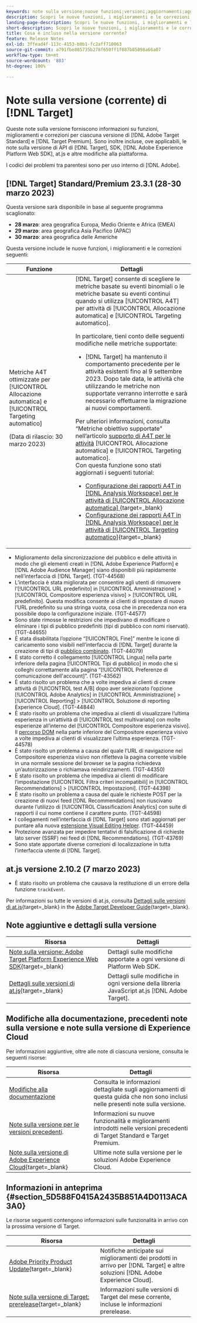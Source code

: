 ```yaml
---
keywords: note sulla versione;nuove funzioni;versioni;aggiornamenti;aggiornamento;versione;miglioramento;miglioramenti;correzioni;correzioni di bug;aggiornamenti
description: Scopri le nuove funzioni, i miglioramenti e le correzioni inclusi nella versione corrente di  [!DNL Adobe Target], compresi SDK, API e librerie JavaScript.
landing-page-description: Scopri le nuove funzioni, i miglioramenti e le correzioni inclusi nella versione corrente di  [!DNL Adobe Target].
short-description: Scopri le nuove funzioni, i miglioramenti e le correzioni inclusi nella versione corrente di  [!DNL Adobe Target].
title: Cosa è incluso nella versione corrente?
feature: Release Notes
exl-id: 3ffead4f-113c-4153-b0b1-fc2aff710063
source-git-commit: a791fbe805735b278f650ff1f087b85898a66a07
workflow-type: tm+mt
source-wordcount: '803'
ht-degree: 100%

---
```


# Note sulla versione (corrente) di [!DNL Target]

Queste note sulla versione forniscono informazioni su funzioni, miglioramenti e correzioni per ciascuna versione di [!DNL Adobe Target Standard] e [!DNL Target Premium]. Sono inoltre incluse, ove applicabili, le note sulla versione di API di [!DNL Target], SDK, [!DNL Adobe Experience Platform Web SDK], at.js e altre modifiche alla piattaforma.

I codici dei problemi tra parentesi sono per uso interno di [!DNL Adobe].

## [!DNL Target] Standard/Premium 23.3.1 (28-30 marzo 2023)

Questa versione sarà disponibile in base al seguente programma scaglionato:

* **28 marzo**: area geografica Europa, Medio Oriente e Africa (EMEA)
* **29 marzo**: area geografica Asia Pacifico (APAC)
* **30 marzo**: area geografica delle Americhe

Questa versione include le nuove funzioni, i miglioramenti e le correzioni seguenti:

| Funzione | Dettagli |
|--- |--- |
| Metriche A4T ottimizzate per [!UICONTROL Allocazione automatica] e [!UICONTROL Targeting automatico]<p>(Data di rilascio: 30 marzo 2023) | [!DNL Target] consente di scegliere le metriche basate su eventi binomiali o le metriche basate su eventi continui quando si utilizza [!UICONTROL A4T] per attività di [!UICONTROL Allocazione automatica] e [!UICONTROL Targeting automatico].<P>In particolare, tieni conto delle seguenti modifiche nelle metriche supportate:<ul><li>[!DNL Target] ha mantenuto il comportamento precedente per le attività esistenti fino al 9 settembre 2023. Dopo tale data, le attività che utilizzando le metriche non supportate verranno interrotte e sarà necessario effettuarne la migrazione ai nuovi comportamenti.</li></ul>Per ulteriori informazioni, consulta “Metriche obiettivo supportate” nell’articolo [supporto di A4T per le attività](/help/main/c-integrating-target-with-mac/a4t/a4t-at-aa.md#supported) [!UICONTROL Allocazione automatica] e [!UICONTROL Targeting automatico].<br>Con questa funzione sono stati aggiornati i seguenti tutorial:<ul><li>[Configurazione dei rapporti A4T in  [!DNL Analysis Workspace]  per le attività di [!UICONTROL Allocazione automatica] ](https://experienceleague.adobe.com/docs/target-learn/tutorials/integrations/set-up-a4t-reports-in-analysis-workspace-for-auto-allocate-activities.html?lang=it){target=_blank}</li><li>[Configurazione dei rapporti A4T in [!DNL Analysis Workspace] per le attività di [!UICONTROL Targeting automatico]](https://experienceleague.adobe.com/docs/target-learn/tutorials/integrations/set-up-a4t-reports-in-analysis-workspace-for-auto-target-activities.html?lang=it){target=_blank}</li></ul> |

* Miglioramento della sincronizzazione del pubblico e delle attività in modo che gli elementi creati in [!DNL Adobe Experience Platform] e [!DNL Adobe Audience Manager] siano disponibili più rapidamente nell’interfaccia di [!DNL Target]. (TGT-44568)
* L’interfaccia è stata migliorata per consentire agli utenti di rimuovere l’[!UICONTROL URL predefinito] in [!UICONTROL Amministrazione] > [!UICONTROL Compositore esperienza visivo] > [!UICONTROL URL predefinito]. Questa modifica consente ai clienti di impostare di nuovo l’URL predefinito su una stringa vuota, cosa che in precedenza non era possibile dopo la configurazione iniziale. (TGT-44577)
* Sono state rimosse le restrizioni che impedivano di modificare o eliminare i tipi di pubblico predefiniti (tipi di pubblico con nomi riservati). (TGT-44655)
* È stata disabilitata l’opzione “[!UICONTROL Fine]” mentre le icone di caricamento sono visibili nell’interfaccia di [!DNL Target] durante la creazione di tipi di [pubblico combinato](/help/main/c-target/combining-multiple-audiences.md). (TGT-44079)
* È stato corretto il collegamento [!UICONTROL Lingua] nella parte inferiore della pagina [!UICONTROL Tipi di pubblico] in modo che si colleghi correttamente alla pagina “[!UICONTROL Preferenze di comunicazione dell&#39;account]”. (TGT-43562)
* È stato risolto un problema che a volte impediva ai clienti di creare attività di [!UICONTROL test A/B] dopo aver selezionato l’opzione [!UICONTROL Adobe Analytics] in [!UICONTROL Amministrazione] > [!UICONTROL Reporting] > [!UICONTROL Soluzione di reporting Experience Cloud]. (TGT-44844)
* È stato risolto un problema che impediva ai clienti di visualizzare l’ultima esperienza in un’attività di [!UICONTROL test multivariato] con molte esperienze all’interno del [!UICONTROL Compositore esperienza visivo]. Il [percorso DOM](/help/main/c-experiences/c-visual-experience-composer/viztarget-options.md#dom-path) nella parte inferiore del Compositore esperienza visivo a volte impediva ai clienti di visualizzare l’ultima esperienza. (TGT-44578)
* È stato risolto un problema a causa del quale l’URL di navigazione nel Compositore esperienza visivo non rifletteva la pagina corrente visibile in una normale sessione del browser se la pagina richiedeva un’autorizzazione o richiamava reindirizzamenti. (TGT-44350)
* È stato risolto un problema che impediva ai clienti di modificare l’impostazione [!UICONTROL Filtra criteri incompatibili] in [!UICONTROL Recommendations] > [!UICONTROL Impostazioni]. (TGT-44398)
* È stato risolto un problema a causa del quale le richieste POST per la creazione di nuovi feed [!DNL Recommendations] non riuscivano durante l’utilizzo di [!UICONTROL Classificazioni Analytics] con suite di rapporti il cui nome contiene il carattere punto. (TGT-44598)
* I collegamenti nell’interfaccia di [!DNL Target] sono stati aggiornati per puntare alla nuova [estensione Visual Editing Helper](/help/main/c-experiences/c-visual-experience-composer/r-troubleshoot-composer/visual-editing-helper-extension.md). (TGT-44459)
* Protezione avanzata per impedire tentativi di falsificazione di richieste lato server (SSRF) nei feed di [!DNL Recommendations]. (TGT-43769)
* Sono state apportate diverse correzioni di localizzazione in tutta l’interfaccia utente di [!DNL Target].

## at.js versione 2.10.2 (7 marzo 2023)

* È stato risolto un problema che causava la restituzione di un errore della funzione `trackEvent`.

Per informazioni su tutte le versioni di at.js, consulta [Dettagli sulle versioni di at.js](https://developer.adobe.com/target/implement/client-side/atjs/target-atjs-versions/){target=_blank} in the [Adobe Target Developer Guide](https://developer.adobe.com/target/){target=_blank}.

## Note aggiuntive e dettagli sulla versione

| Risorsa | Dettagli |
|--- |--- |
| [Note sulla versione: Adobe Target Platform Experience Web SDK](https://experienceleague.adobe.com/docs/experience-platform/edge/release-notes.html?lang=it){target=_blank} | Dettagli sulle modifiche apportate a ogni versione di Platform Web SDK. |
| [Dettagli sulle versioni di at.js](https://developer.adobe.com/target/implement/client-side/atjs/target-atjs-versions/){target=_blank} | Dettagli sulle modifiche in ogni versione della libreria JavaScript at.js [!DNL Adobe Target]. |

## Modifiche alla documentazione, precedenti note sulla versione e note sulla versione di Experience Cloud

Per informazioni aggiuntive, oltre alle note di ciascuna versione, consulta le seguenti risorse:

| Risorsa | Dettagli |
|--- |--- |
| [Modifiche alla documentazione](/help/main/r-release-notes/doc-change.md) | Consulta le informazioni dettagliate sugli aggiornamenti di questa guida che non sono inclusi nelle presenti note sulla versione. |
| [Note sulla versione per le versioni precedenti](/help/main/r-release-notes/release-notes-for-previous-releases.md). | Informazioni su nuove funzionalità e miglioramenti introdotti nelle versioni precedenti di Target Standard e Target Premium. |
| [Note sulla versione di Adobe Experience Cloud](https://experienceleague.adobe.com/docs/release-notes/experience-cloud/current.html?lang=it){target=_blank} | Ultime note sulla versione per le soluzioni Adobe Experience Cloud. |

## Informazioni in anteprima {#section_5D588F0415A2435B851A4D0113ACA3A0}

Le risorse seguenti contengono informazioni sulle funzionalità in arrivo con la prossima versione di Target.

| Risorsa | Dettagli |
|--- |--- |
| [Adobe Priority Product Update](https://www.adobe.com/subscription/priority-product-update.html){target=_blank} | Notifiche anticipate sui miglioramenti dei prodotti in arrivo per [!DNL Target] e altre soluzioni [!DNL Adobe Experience Cloud]. |
| [Note sulla versione di Target: prerelease](/help/main/r-release-notes/target-release-notes.md){target=_blank} | Informazioni sulle versioni di Target del mese corrente, incluse le informazioni prerelease. |
